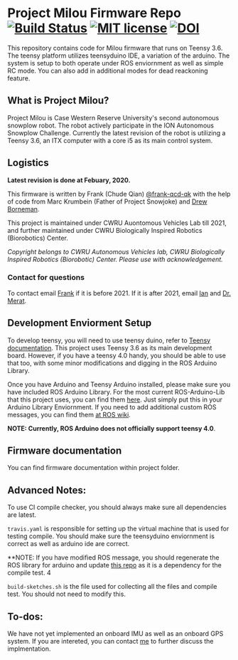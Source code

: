 # Project Milou Firmware Repo [![Build Status](https://travis-ci.com/CWRU-AutonomousVehiclesLab/Project-Milou-Firmware.svg?token=b4xHzfFvkzsycZ1PMx5q&branch=development)](https://travis-ci.com/CWRU-AutonomousVehiclesLab/Project-Milou-Firmware)  [![MIT license](https://img.shields.io/badge/License-MIT-blue.svg)](https://lbesson.mit-license.org/)  [![DOI](https://zenodo.org/badge/210698414.svg)](https://zenodo.org/badge/latestdoi/210698414)



This repository contains code for Milou firmware that runs on Teensy 3.6. The teensy platform utilizes teensyduino IDE, a variation of the arduino. The system is setup to both operate under ROS enviornment as well as simple RC mode. You can also add in additional modes for dead reackoning feature.

## What is Project Milou?
Project Milou is Case Western Reserve University's second autonomous snowplow robot. The robot actively participate in the ION Autonomous Snowplow Challenge. Currently the latest revision of the robot is utilizing a Teensy 3.6, an ITX computer with a core i5 as its main control system.

## Logistics

**Latest revision is done at Febuary, 2020.**

This firmware is written by Frank (Chude Qian) [@frank-qcd-qk](https://github.com/frank-qcd-qk) with the help of code from Marc Krumbein (Father of Project Snowjoke) and [Drew Borneman](https://github.com/DrewBorneman). 

This project is maintained under CWRU Auontomous Vehicles Lab till 2021, and further maintained under CWRU Biologically Inspired Robotics (Biorobotics) Center. 

*Copyright belongs to CWRU Autonomous Vehicles lab, CWRU Biologically Inspired Robotics (Biorobotic) Center. Please use with acknowledgement.*

### Contact for questions
To contact email [Frank](mailto:cxq41@case.edu) if it is before 2021. If it is after 2021, email [Ian](mailto:ija2@case.edu) and [Dr. Merat](mailto:flm@case.edu). 

## Development Enviorment Setup
To develop teensy, you will need to use teensy duino, refer to [Teensy documentation](https://www.pjrc.com/teensy/td_download.html). This project uses Teensy 3.6 as its main development board. However, if you have a teensy 4.0 handy, you should be able to use that too, with some minor modifications and digging in the ROS Arduino Library. 

Once you have Arduino and Teensy Arduino installed, please make sure you have included ROS Arduino Library. For the most current ROS-Arduino-Lib that this project uses, you can find them [here](https://github.com/CWRU-AutonomousVehiclesLab/ros-arduino-lib). Just simply put this in your Arduino Library Enviornment. If you need to add additional custom ROS messages, you can find them [at ROS wiki](http://wiki.ros.org/rosserial_arduino/Tutorials/Adding%20Custom%20Messages).

**NOTE: Currently, ROS Arduino does not officially support teensy 4.0**.

## Firmware documentation
You can find firmware documentation within project folder.

## Advanced Notes:
To use CI compile checker, you should always make sure all dependencies are latest. 

`travis.yaml` is responsible for setting up the virtual machine that is used for testing compile. You should make sure the teensyduino enviornment is correct as well as arduino ide are correct. 

**NOTE: If you have modified ROS message, you should regenerate the ROS library for arduino and update [this repo](https://github.com/CWRU-AutonomousVehiclesLab/ros-arduino-lib) as it is a dependency for the compile test. 4

`build-sketches.sh` is the file used for collecting all the files and compile test. You should not need to modify this.

## To-dos:
We have not yet implemented an onboard IMU as well as an onboard GPS system. If you are intereted, you can contact [me](mailto:cxq41@case.edu) to further discuss the implmentation.
